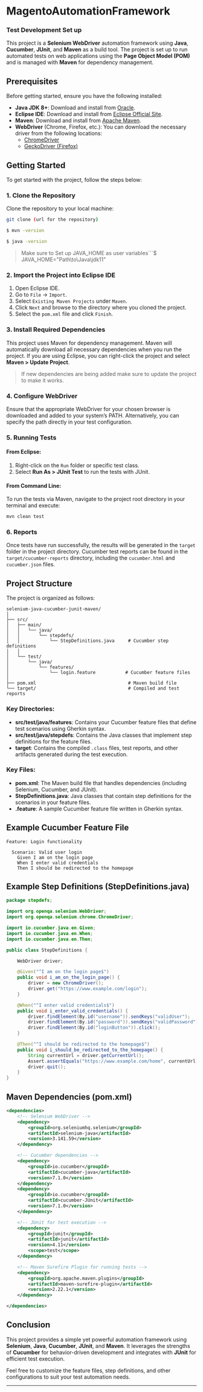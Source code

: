 # MagentoAutomationFramework
### Test Development Set up

This project is a **Selenium WebDriver** automation framework using **Java**, **Cucumber**, **JUnit**, and **Maven** as a build tool. The project is set up to run automated tests on web applications using the **Page Object Model (POM)** and is managed with **Maven** for dependency management.

## Prerequisites

Before getting started, ensure you have the following installed:

- **Java JDK 8+**: Download and install from [Oracle](https://www.oracle.com/java/technologies/javase-jdk8-downloads.html).
- **Eclipse IDE**: Download and install from [Eclipse Official Site](https://www.eclipse.org/downloads/).
- **Maven**: Download and install from [Apache Maven](https://maven.apache.org/download.cgi).
- **WebDriver** (Chrome, Firefox, etc.): You can download the necessary driver from the following locations:
  - [ChromeDriver](https://sites.google.com/a/chromium.org/chromedriver/)
  - [GeckoDriver (Firefox)](https://github.com/mozilla/geckodriver/releases)
  
## Getting Started

To get started with the project, follow the steps below:

### 1. Clone the Repository

Clone the repository to your local machine:

```bash
git clone (url for the repository)

$ mvn -version

$ java -version
```

> Make sure to Set up JAVA_HOME as user variables```$ JAVA_HOME="Path\to\Java\jdk11"

### 2. Import the Project into Eclipse IDE

1. Open Eclipse IDE.
2. Go to `File` -> `Import`.
3. Select `Existing Maven Projects` under `Maven`.
4. Click `Next` and browse to the directory where you cloned the project.
5. Select the `pom.xml` file and click `Finish`.

### 3. Install Required Dependencies

This project uses Maven for dependency management. Maven will automatically download all necessary dependencies when you run the project. If you are using Eclipse, you can right-click the project and select **Maven > Update Project**.

>If new dependencies are being added make sure to update the project to make it works.

### 4. Configure WebDriver

Ensure that the appropriate WebDriver for your chosen browser is downloaded and added to your system’s PATH. Alternatively, you can specify the path directly in your test configuration.

### 5. Running Tests

#### From Eclipse:

1. Right-click on the `Run` folder or specific test class.
2. Select **Run As > JUnit Test** to run the tests with JUnit.

#### From Command Line:

To run the tests via Maven, navigate to the project root directory in your terminal and execute:

```bash
mvn clean test
```

### 6. Reports

Once tests have run successfully, the results will be generated in the `target` folder in the project directory. Cucumber test reports can be found in the `target/cucumber-reports` directory, including the `cucumber.html` and `cucumber.json` files.

## Project Structure

The project is organized as follows:

```
selenium-java-cucumber-junit-maven/
│
├── src/
│   ├── main/
│   │   └── java/
│   │       └── stepdefs/
│   │           └── StepDefinitions.java     # Cucumber step definitions
│   │
│   └── test/
│       └── java/
│           └── features/
│               └── login.feature           # Cucumber feature files
│
├── pom.xml                                  # Maven build file
└── target/                                  # Compiled and test reports
```

### Key Directories:

- **src/test/java/features**: Contains your Cucumber feature files that define test scenarios using Gherkin syntax.
- **src/test/java/stepdefs**: Contains the Java classes that implement step definitions for the feature files.
- **target**: Contains the compiled `.class` files, test reports, and other artifacts generated during the test execution.

### Key Files:

- **pom.xml**: The Maven build file that handles dependencies (including Selenium, Cucumber, and JUnit).
- **StepDefinitions.java**: Java classes that contain step definitions for the scenarios in your feature files.
- **.feature**: A sample Cucumber feature file written in Gherkin syntax.

## Example Cucumber Feature File

```gherkin
Feature: Login functionality

  Scenario: Valid user login
    Given I am on the login page
    When I enter valid credentials
    Then I should be redirected to the homepage
```

## Example Step Definitions (StepDefinitions.java)

```java
package stepdefs;

import org.openqa.selenium.WebDriver;
import org.openqa.selenium.chrome.ChromeDriver;

import io.cucumber.java.en.Given;
import io.cucumber.java.en.When;
import io.cucumber.java.en.Then;

public class StepDefinitions {

    WebDriver driver;

    @Given("^I am on the login page$")
    public void i_am_on_the_login_page() {
        driver = new ChromeDriver();
        driver.get("https://www.example.com/login");
    }

    @When("^I enter valid credentials$")
    public void i_enter_valid_credentials() {
        driver.findElement(By.id("username")).sendKeys("validUser");
        driver.findElement(By.id("password")).sendKeys("validPassword");
        driver.findElement(By.id("loginButton")).click();
    }

    @Then("^I should be redirected to the homepage$")
    public void i_should_be_redirected_to_the_homepage() {
        String currentUrl = driver.getCurrentUrl();
        Assert.assertEquals("https://www.example.com/home", currentUrl);
        driver.quit();
    }
}
```

## Maven Dependencies (pom.xml)

```xml
<dependencies>
    <!-- Selenium WebDriver -->
    <dependency>
        <groupId>org.seleniumhq.selenium</groupId>
        <artifactId>selenium-java</artifactId>
        <version>3.141.59</version>
    </dependency>

    <!-- Cucumber dependencies -->
    <dependency>
        <groupId>io.cucumber</groupId>
        <artifactId>cucumber-java</artifactId>
        <version>7.1.0</version>
    </dependency>
    <dependency>
        <groupId>io.cucumber</groupId>
        <artifactId>cucumber-JUnit</artifactId>
        <version>7.1.0</version>
    </dependency>

    <!-- JUnit for test execution -->
    <dependency>
        <groupId>junit</groupId>
        <artifactId>junit</artifactId>
        <version>4.11</version>
        <scope>test</scope>
    </dependency>

    <!-- Maven Surefire Plugin for running tests -->
    <dependency>
        <groupId>org.apache.maven.plugins</groupId>
        <artifactId>maven-surefire-plugin</artifactId>
        <version>2.22.1</version>
    </dependency>

</dependencies>
```

## Conclusion

This project provides a simple yet powerful automation framework using **Selenium**, **Java**, **Cucumber**, **JUnit**, and **Maven**. It leverages the strengths of **Cucumber** for behavior-driven development and integrates with **JUnit** for efficient test execution. 

Feel free to customize the feature files, step definitions, and other configurations to suit your test automation needs.

---
 
